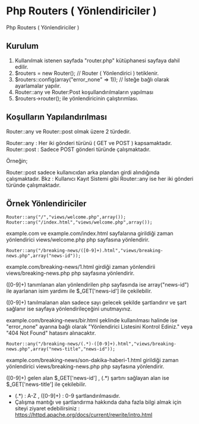 # Php Routers ( Yönlendiriciler )
Php Routers ( Yönlendiriciler )


## Kurulum

1. Kullanılmak istenen sayfada "router.php" kütüphanesi sayfaya dahil edilir.
2. $routers = new Router(); // Router ( Yönlendirici ) tetiklenir. 
3. $routers::config(array("error_none" => 1)); // İsteğe bağlı olarak ayarlamalar yapılır.
4. Router::any ve  Router:Post koşullandırılmaların yapılması
5. $routers->router(); ile yönlendiricinin çalıştırımlası.

## Koşulların Yapılandırılması

Router::any ve Router::post olmak üzere 2 türdedir.

Router::any  : Her iki gönderi türünü ( GET ve POST ) kapsamaktadır.                        
Router::post : Sadece POST gönderi türünde çalışmaktadır.

Örneğin;

Router::post sadece kullanıcıdan arka plandan girdi alındığında çalışmaktadır. Bkz : Kullanıcı Kayıt Sistemi gibi 
Router::any ise her iki gönderi türünde çalışmaktadır.

## Örnek Yönlendiriciler

    Router::any("/","views/welcome.php",array());
    Router::any("/index.html","views/welcome.php",array());

example.com ve example.com/index.html sayfalarına girildiği zaman yönlendirici views/welcome.php php sayfasına yönlendirir.

    Router::any("/breaking-news/([0-9]+).html","views/breaking-news.php",array("news-id"));

example.com/breaking-news/1.html girdiği zaman yönlendirii views/breaking-news.php php sayfasına yönlendirir.

([0-9]+) tanımlanan alan yönlendirilen php sayfasında ise array("news-id") ile ayarlanan isim yardımı ile $_GET['news-id'] ile çekilebilir.

([0-9]+) tanılmalanan alan sadece sayı gelecek şekilde şartlandırır ve şart sağlanır ise sayfaya yönlendirileçeğini unutmayınız.

example.com/breaking-news/bir.html şeklinde kullanılması halinde ise "error_none" ayarına bağlı olarak "Yönlendirici Listesini Kontrol Ediniz." veya "404 Not Found" hatasını alınacaktır.

    Router::any("/breaking-news/(.*)-([0-9]+).html","views/breaking-news.php",array("news-title","news-id"));

example.com/breaking-news/son-dakika-haberi-1.html girildiği zaman yönlendirici views/breaking-news.php php sayfasına yönlendirir.

([0-9]+) gelen alan  $_GET['news-id'] , (.*) şartını sağlayan alan ise $_GET['news-title'] ile çekilebilir.



* (.*) : A-Z , ([0-9]+) : 0-9 şartlandırılmasıdır. 
* Çalışma mantığı ve  şartlandırma hakkında  daha fazla bilgi almak  için siteyi ziyaret edebilirsiniz : https://httpd.apache.org/docs/current/rewrite/intro.html



